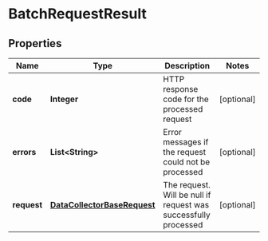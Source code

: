 
# BatchRequestResult

## Properties
Name | Type | Description | Notes
------------ | ------------- | ------------- | -------------
**code** | **Integer** | HTTP response code for the processed request |  [optional]
**errors** | **List&lt;String&gt;** | Error messages if the request could not be processed |  [optional]
**request** | [**DataCollectorBaseRequest**](DataCollectorBaseRequest.md) | The request. Will be null if request was successfully processed |  [optional]



